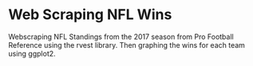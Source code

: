 # Web Scraping NFL Wins

Webscraping NFL Standings from the 2017 season from Pro Football Reference using the rvest library.  Then graphing the wins for each team using ggplot2.
